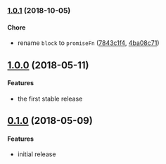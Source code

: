 ### [1.0.1](https://github.com/twada/rejected-or-not/releases/tag/v1.0.1) (2018-10-05)


#### Chore

  * rename `block` to `promiseFn` ([7843c1f4](https://github.com/twada/rejected-or-not/commit/7843c1f4d12d9932d5ad9a2620c547bf290d001b), [4ba08c71](https://github.com/twada/rejected-or-not/commit/4ba08c71761686073aa457a9bddb1a49a1c150d9))


## [1.0.0](https://github.com/twada/rejected-or-not/releases/tag/v1.0.0) (2018-05-11)


#### Features

  * the first stable release


## [0.1.0](https://github.com/twada/rejected-or-not/releases/tag/v0.1.0) (2018-05-09)


#### Features

  * initial release
